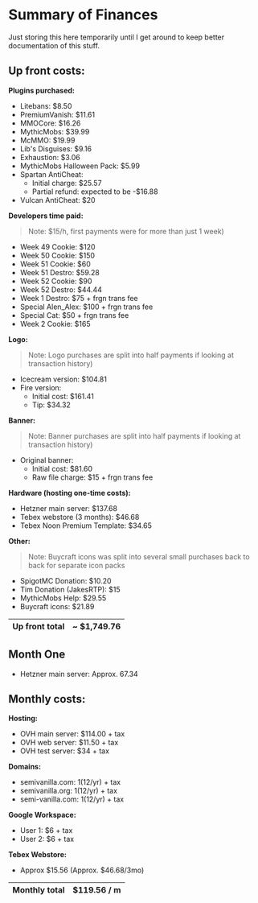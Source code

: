 # Summary of Finances

Just storing this here temporarily until I get around to keep better documentation of this stuff.

## Up front costs:

**Plugins purchased:**
- Litebans: $8.50
- PremiumVanish: $11.61
- MMOCore: $16.26
- MythicMobs: $39.99
- McMMO: $19.99
- Lib's Disguises: $9.16
- Exhaustion: $3.06
- MythicMobs Halloween Pack: $5.99
- Spartan AntiCheat:
    - Initial charge: $25.57
    - Partial refund: expected to be -$16.88
- Vulcan AntiCheat: $20

**Developers time paid:**
> Note: $15/h, first payments were for more than just 1 week)
- Week 49 Cookie: $120
- Week 50 Cookie: $150
- Week 51 Cookie: $60
- Week 51 Destro: $59.28
- Week 52 Cookie: $90
- Week 52 Destro: $44.44
- Week 1 Destro: $75 + frgn trans fee
- Special Alen_Alex: $100 + frgn trans fee
- Special Cat: $50 + frgn trans fee
- Week 2 Cookie: $165

**Logo:**
> Note: Logo purchases are split into half payments if looking at transaction history)
- Icecream version: $104.81
- Fire version:
    - Initial cost: $161.41
    - Tip: $34.32

**Banner:**
> Note: Banner purchases are split into half payments if looking at transaction history)
- Original banner:
    - Initial cost: $81.60
    - Raw file charge: $15 + frgn trans fee

**Hardware (hosting one-time costs):**
- Hetzner main server: $137.68
- Tebex webstore (3 months): $46.68
- Tebex Noon Premium Template: $34.65

**Other:**
> Note: Buycraft icons was split into several small purchases back to back for separate icon packs
- SpigotMC Donation: $10.20
- Tim Donation (JakesRTP): $15
- MythicMobs Help: $29.55
- Buycraft icons: $21.89

Up front total | ~ $1,749.76
-------------- | ----------

## Month One

- Hetzner main server: Approx. 67.34

## Monthly costs:

**Hosting:**
- OVH main server: $114.00 + tax
- OVH web server: $11.50 + tax
- OVH test server: $34 + tax

**Domains:**
- semivanilla.com: $1 ($12/yr) + tax
- semivanilla.org: $1 ($12/yr) + tax
- semi-vanilla.com: $1 ($12/yr) + tax

**Google Workspace:**
- User 1: $6 + tax
- User 2: $6 + tax

**Tebex Webstore:**
- Approx $15.56 (Approx. $46.68/3mo)

Monthly total | $119.56 / m
------------- | ------------
